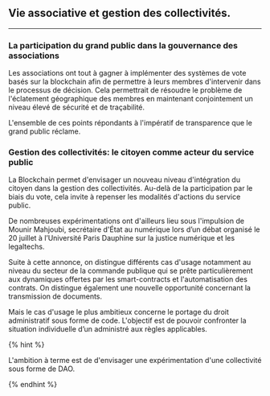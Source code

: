 ## Vie associative et gestion des collectivités.
---

### La participation du grand public dans la gouvernance des associations

Les associations ont tout à gagner à implémenter des systèmes de vote basés sur la blockchain afin de permettre à leurs membres d'intervenir dans le processus de décision. Cela permettrait de résoudre le problème de l'éclatement géographique des membres en maintenant conjointement un niveau élevé de sécurité et de traçabilité.

L'ensemble de ces points répondants à l'impératif de transparence que le grand public réclame.

### Gestion des collectivités: le citoyen comme acteur du service public

La Blockchain permet d'envisager un nouveau niveau d'intégration du citoyen dans la gestion des collectivités. Au-delà de la participation par le biais du vote, cela invite à repenser les modalités d'actions du service public.

De nombreuses expérimentations ont d'ailleurs lieu sous l'impulsion de Mounir Mahjoubi, secrétaire d'État au numérique lors d’un débat organisé le 20 juillet à l’Université Paris Dauphine sur la justice numérique et les legaltechs.

Suite à cette annonce, on distingue différents cas d'usage notamment au niveau du secteur de la commande publique qui se prête particulièrement aux dynamiques offertes par les smart-contracts et l'automatisation des contrats. On distingue également une nouvelle opportunité concernant la transmission de documents.
 
 Mais le cas d'usage le plus ambitieux concerne le portage du droit administratif sous forme de code. L'objectif est de pouvoir confronter la situation individuelle d’un administré  aux règles applicables. 
 
 {% hint %}

 L'ambition à terme est de d'envisager une expérimentation d'une collectivité sous forme de DAO.

{% endhint %}

